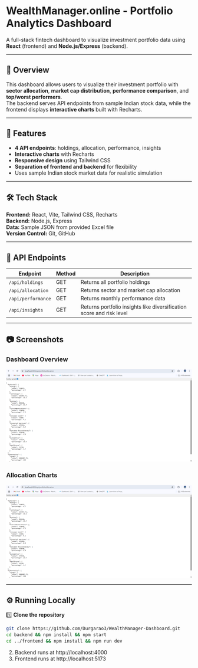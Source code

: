 # WealthManager.online - Portfolio Analytics Dashboard

A full-stack fintech dashboard to visualize investment portfolio data using **React** (frontend) and **Node.js/Express** (backend).

---

## 📌 Overview
This dashboard allows users to visualize their investment portfolio with **sector allocation**, **market cap distribution**, **performance comparison**, and **top/worst performers**.  
The backend serves API endpoints from sample Indian stock data, while the frontend displays **interactive charts** built with Recharts.

---

## 🚀 Features
- **4 API endpoints**: holdings, allocation, performance, insights  
- **Interactive charts** with Recharts  
- **Responsive design** using Tailwind CSS  
- **Separation of frontend and backend** for flexibility  
- Uses sample Indian stock market data for realistic simulation  

---

## 🛠 Tech Stack
**Frontend:** React, Vite, Tailwind CSS, Recharts  
**Backend:** Node.js, Express  
**Data:** Sample JSON from provided Excel file  
**Version Control:** Git, GitHub  

---

## 📡 API Endpoints
| Endpoint           | Method | Description |
|--------------------|--------|-------------|
| `/api/holdings`    | GET    | Returns all portfolio holdings |
| `/api/allocation`  | GET    | Returns sector and market cap allocation |
| `/api/performance` | GET    | Returns monthly performance data |
| `/api/insights`    | GET    | Returns portfolio insights like diversification score and risk level |

---

## 📷 Screenshots

### Dashboard Overview
![Dashboard](screenshots/Allocation.png)

### Allocation Charts
![Allocation](screenshots/allocation.png)

---

## ⚙️ Running Locally

1️⃣ **Clone the repository**
```bash
git clone https://github.com/Durgarao3/WealthManager-Dashboard.git
cd backend && npm install && npm start
cd ../frontend && npm install && npm run dev
```
2. Backend runs at http://localhost:4000
3. Frontend runs at http://localhost:5173
